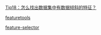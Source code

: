[Tip18：怎么找出数据集中有数据倾斜的特征？](https://github.com/Pysamlam/Tips-of-Feature-engineering#tip18怎么找出数据集中有数据倾斜的特征)

[featuretools](https://github.com/FeatureLabs/featuretools)

[feature-selector](https://github.com/WillKoehrsen/feature-selector)